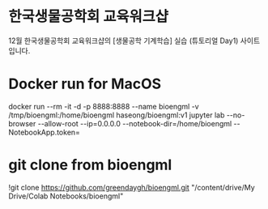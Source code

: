 # 한국생물공학회 교육워크샵
12월 한국생물공학회 교육워크샵의 [생물공학 기계학습] 실습 (튜토리얼 Day1) 사이트 입니다.


# Docker run for MacOS
docker run --rm -it -d -p 8888:8888  --name bioengml -v /tmp/bioengml:/home/bioengml haseong/bioengml:v1 jupyter lab --no-browser --allow-root --ip=0.0.0.0 --notebook-dir=/home/bioengml --NotebookApp.token=

# git clone from bioengml
!git clone https://github.com/greendaygh/bioengml.git "/content/drive/My Drive/Colab Notebooks/bioengml"
